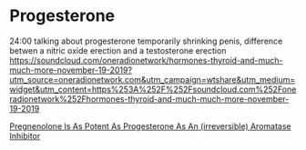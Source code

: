 # Progesterone 
24:00 talking about progesterone temporarily shrinking penis, difference betwen a nitric oxide erection and a testosterone erection https://soundcloud.com/oneradionetwork/hormones-thyroid-and-much-much-more-november-19-2019?utm_source=oneradionetwork.com&utm_campaign=wtshare&utm_medium=widget&utm_content=https%253A%252F%252Fsoundcloud.com%252Foneradionetwork%252Fhormones-thyroid-and-much-much-more-november-19-2019

[Pregnenolone Is As Potent As Progesterone As An (irreversible) Aromatase Inhibitor](https://raypeatforum.com/community/threads/pregnenolone-is-as-potent-as-progesterone-as-an-irreversible-aromatase-inhibitor.26808/)
